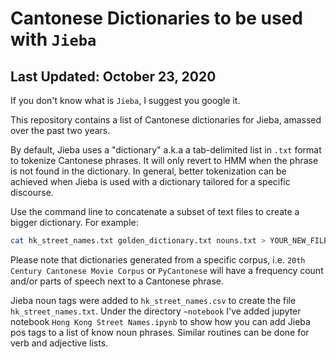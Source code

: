 # Cantonese Dictionaries to be used with `Jieba` 

Last Updated: October 23, 2020
---

If you don't know what is `Jieba`, I suggest you google it.

This repository contains a list of Cantonese dictionaries for Jieba,
amassed over the past two years.

By default, Jieba uses a "dictionary" a.k.a a tab-delimited list in `.txt`
format to tokenize Cantonese phrases.  It will only revert to HMM when the 
phrase is not found in the dictionary. In general, better tokenization can be
achieved when Jieba is used with a dictionary tailored for a specific discourse.

Use the command line to concatenate a subset of text files to create a bigger
dictionary.  For example:

```bash
cat hk_street_names.txt golden_dictionary.txt nouns.txt > YOUR_NEW_FILENAME.txt
```

Please note that dictionaries generated from a specific corpus, i.e. 
`20th Century Cantonese Movie Corpus` or `PyCantonese` will have a frequency
count and/or parts of speech next to a Cantonese phrase.

Jieba noun tags were added to `hk_street_names.csv` to create the file 
`hk_street_names.txt`.  Under the directory `~notebook`
I've added jupyter notebook `Hong Kong Street Names.ipynb` to show 
how you can add Jieba pos tags to a list of know noun phrases.  Similar
routines can be done for verb and adjective lists.